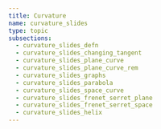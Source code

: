 ```yaml
---
title: Curvature
name: curvature_slides
type: topic
subsections:
  - curvature_slides_defn
  - curvature_slides_changing_tangent
  - curvature_slides_plane_curve
  - curvature_slides_plane_curve_rem
  - curvature_slides_graphs
  - curvature_slides_parabola
  - curvature_slides_space_curve
  - curvature_slides_frenet_serret_plane
  - curvature_slides_frenet_serret_space
  - curvature_slides_helix
---
```

